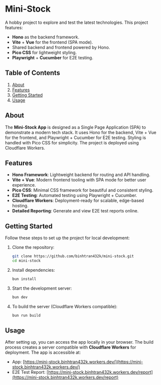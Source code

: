 # Mini-Stock

A hobby project to explore and test the latest technologies. This project
features:

- **Hono** as the backend framework.
- **Vite** + **Vue** for the frontend (SPA mode).
- Shared backend and frontend powered by Hono.
- **Pico CSS** for lightweight styling.
- **Playwright** + **Cucumber** for E2E testing.

## Table of Contents

1. [About](#about)
2. [Features](#features)
3. [Getting Started](#getting-started)
4. [Usage](#usage)

## About

The **Mini-Stock App** is designed as a Single Page Application (SPA) to
demonstrate a modern tech stack. It uses Hono for the backend, Vite + Vue for
the frontend, and Playwright + Cucumber for E2E testing. Styling is handled
with Pico CSS for simplicity. The project is deployed using Cloudflare Workers.

## Features

- **Hono Framework**: Lightweight backend for routing and API handling.
- **Vite + Vue**: Modern frontend tooling with SPA mode for better user
  experience.
- **Pico CSS**: Minimal CSS framework for beautiful and consistent styling.
- **E2E Testing**: Automated testing using Playwright + Cucumber.
- **Cloudflare Workers**: Deployment-ready for scalable, edge-based hosting.
- **Detailed Reporting**: Generate and view E2E test reports online.

## Getting Started

Follow these steps to set up the project for local development:

1. Clone the repository:

   ```bash
   git clone https://github.com/binhtran432k/mini-stock.git
   cd mini-stock
   ```

1. Install dependencies:

   ```bash
   bun install
   ```

1. Start the development server:

   ```bash
   bun dev
   ```

1. To build the server (Cloudflare Workers compatible):

   ```bash
   bun run build
   ```

## Usage

After setting up, you can access the app locally in your browser. The build process creates a server compatible with **Cloudflare Workers** for deployment. The app is accessible at:

- App: [https://mini-stock.binhtran432k.workers.dev/](https://mini-stock.binhtran432k.workers.dev/)
- E2E Test Report: [https://mini-stock.binhtran432k.workers.dev/report](https://mini-stock.binhtran432k.workers.dev/report)
